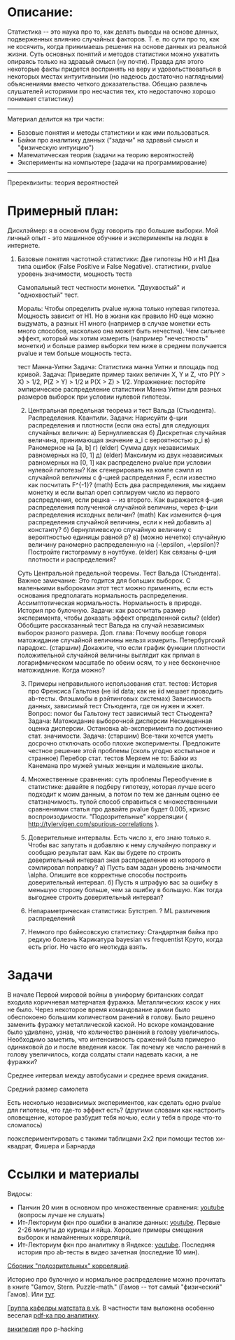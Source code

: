 
Описание:
========

Статистика -- это наука про то, как делать выводы на основе данных, подверженных влиянию случайных факторов. Т. е. по сути про то, как не косячить, когда принимаешь решения на основе данных из реальной жизни. Суть основных понятий и методов статистики можно ухватить опираясь только на здравый смысл (ну почти). Правда для этого некоторые факты придется воспринять на веру и удовольствоваться в некоторых местах интуитивными (но надеюсь достаточно наглядными) объяснениями вместо четкого доказательства. Обещаю развлечь слушателей историями про несчастия тех, кто недостаточно хорошо понимает статистику)

---

Материал делится на три части:
* Базовые понятия и методы статистики и как ими пользоваться.
* Байки про аналитику данных ("задачи" на здравый смысл и "физическую интуицию")
* Математическая теория (задачи на теорию вероятностей)
* Эксперименты на компьютере (задачи на программирование)

---

Пререквизиты: теория вероятностей


Примерный план:
===============
Дисклэймер: я в основном буду говорить про большие выборки. Мой личный опыт - это машинное обучние и эксперименты на людях в интернете.

1. Базовые понятия частотной статистики:
    Две гипотезы H0 и H1
    Два типа ошибок (False Positive и False Negative).
    статистики, pvalue
    уровень значимости, мощность теста

    Самопальный тест честности монетки.
    "Двухвостый" и "однохвостый" тест.

    Мораль:
        Чтобы определить pvalue нужна только нулевая гипотеза. Мощность зависит от H1.
        Но в жизни как правило H0 еще можно выдумать, а разных H1 много (например в случае монетки есть много способов,
        насколько она может быть нечестна).
        Чем сильнее эффект, который мы хотим измерить (например "нечестность" монетки) и больше размер выборки тем ниже в среднем получается pvalue и тем больше мощность теста.

    тест Манна-Уитни
        Задача: Статистика манна Уитни и площадь под кривой.
        Задача: Приведите пример таких величин X, Y и Z, что P(Y > X) > 1/2, P(Z > Y) > 1/2 и P(X > Z) > 1/2.
        Упражнение: посторйте эмпирическое распределение статистики Манна Уитни для разных размеров выборок при условии нулевой гипотезы.

    2. Центральная предельная теорема и тест Вальда (Стьюдента).
    Распределения. Квантили.
    Задачи:
        Нарисуйти ф-ции распределения и плотности (если она есть) для следующих случайных величин:
            а) Бернуллиевская
            б) Дискретная случайная величина, принимающая значение a_i с вероятностью p_i
            в) Раномерное на [a, b]
            г) (elder) Сумма двух независимых равномерных на [0, 1]
            д) (elder) Максимум из двух независимых равномерных на [0, 1]
        как распределено pvalue при условии нулевой гипотезы?
        Как сгенерировать на компе сэмпл из случайной величины с ф-цией распределния F, если известно как посчитать F^{-1}?
        (math) Есть два распределения, мы кидаем монетку и если выпал орел сэплируем число из первого распредления, если решка -- из второго. Как выражается ф-ция распределения полученной случайной величины, через ф-ции распределения исходных величин?
        (math) Как изменится ф-ция распределения случайной величины, если к ней добавить
            а) константу?
            б) бернуллиевскую случайную величину с вероятностью единицы равной p?
            в) (можно нечетко) случайную величину раномерно распределенную на (-\epsilon, +\epsilon)? Постройте гистограмму в ноутбуке.
        (elder) Как связаны ф-ция плотности и распределения?

    Суть Центральной предельной теоремы.
    Тест Вальда (Стьюдента).
    Важное замечание: Это годится для больших выборок. С маленькими выбороками этот тест можно применять, если есть оcнования предполагать нормальность распределения.
    Ассимптотическая нормальность. Нормальность в природе. История про булочную.
    Задачи:
        как рассчитать размер эксперимента, чтобы доказать эффект определенной силы?
        (elder) Обобщите рассказанный тест Вальда на случай независимых выборок разного размера.
    Доп. глава:
        Почему вообще говоря матожидание случайной величины нельзя измерить. Петербургский парадокс.
        (старшим) Докажите, что если график функции плотности положительной случайной величины выглядит как прямая в логарифмическом масштабе по обеим осям, то у нее бесконечное матожидание.
        Когда можно?

    3. Примеры неправильного использования стат. тестов:
        История про Френсиса Гальтона (не iid data; как не iid мешает проводить ab-тесты. Флэшмобы в рэйтинговых системах)
        Зависимость данных, зависимый тест Стьюдента, где он нужен и жжет.
            Вопрос: помог бы Гальтону тест зависимый тест Стьюдента?
        Задача:
            Матожидание выборочной дисперсии
            Несмещенная оценка дисперсии.
        Остановка ab-эксперимента по достижению стат. значимости.
        Задача:
            (старшим) Все-таки хочется уметь досрочно отключать особо плохие эксперименты. Предложите честное решение этой проблемы (сколь угодно костыльное и странное)
        Перебор стат. тестов
        Меряем не то: Байки из Канемана про мужей умных женщин и маленькие школы.

    4. Множественные сравнения:
        суть проблемы
        Переобучение в статистике: давайте я подберу гипотезу, которая лучше всего подходит к моим данным, а потом по тем же данным оценю ее статзначимость.
        тупой способ справиться с множественными сравнениями
        статья про давайте pvalue будет 0.005, кризис воспроизодимости.
        "Подозрительные" корреляции ( http://tylervigen.com/spurious-correlations ).

    6. Доверительные интервалы.
        Есть число x, его знаю только я. Чтобы вас запутать я добавляю к нему случайную поправку и сообщаю результат вам. Как вы будете по строить доверительный интервал зная распределение из которого я сэмлировал поправку?
            а) Пусть вам задан уровень значимости \alpha. Опишите все корректные способы построить доверительный интервал.
            б) Пусть я штрафую вас за ошибку в меньшую сторону больше, чем за ошибку в большую. Как тогда выгоднее строить доверительный интервал?

    5. Непараметрическая статистика:
        Бутстреп.
        ? ML различения распределений

    6. Немного про байесовскую статистику:
        Стандартная байка про редкую болезнь
        Карикатура bayesian vs frequentist
        Круто, когда есть prior. Но часто его неоткуда взять.

Задачи
======

В начале Первой мировой войны в униформу британских солдат входила коричневая матерчатая фуражка. Металлических касок у них не было. Через некоторое время командование армии было обеспокоено большим количеством ранений в голову. Было решено заменить фуражку металлической каской. Но вскоре командование было удивлено, узнав, что количество ранений в голову увеличилось. Необходимо заметить, что интенсивность сражений была примерно одинаковой до и после введения касок. Так почему же число ранений в голову увеличилось, когда солдаты стали надевать каски, а не фуражки?

Среднее интервал между автобусами и среднее время ожидания.

Средний размер самолета

Есть несколько независимых экспериментов, как сделать одно pvalue для гипотезы, что где-то эффект есть? (другими словами как настроить оповещение, которое разбудит тебя ночью, если у тебя в проде что-то сломалось)

поэкcпериментировать с такими таблицами 2x2 при помощи тестов хи-квадрат, Фишера и Барнарда


Ссылки и материалы
==================
Видосы:
* Панчин 20 мин в основном про множественные сравнения: [youtube](https://www.youtube.com/watch?v=dcVG0NtZMwE) (вопросы лучше не слушать)
* Ит-Лекториум фкн про ошибки в анализе данных: [youtube](https://youtu.be/BOxC1_xHP9A?t=130). Первые 2-26 минуты до курицы и яйца. Хорошие примеры смещения выборок и намайненных корреляций.
* Ит-Лекториум фкн про аналитику в Яндексе: [youtube](https://youtu.be/dvf_x3V0j88?t=3528). Последняя история про ab-тесты в видео зачетная (последние 10 мин).

[Сборник "подозрительных" корреляций](http://tylervigen.com/spurious-correlations).

Историю про булочную и нормальное распределение можно прочитать в книге "Gamov, Stern. Puzzle-math." (Гамов -- тот самый "физический" Гамов). Или [тут](https://pikabu.ru/story/eshche_raz_o_normalnom_raspredelenii_6213153).

[Группа кафедры матстата в vk](https://vk.com/mathstat_mm). B частности там выложена особенно веселая [pdf-ка про аналитику](https://vk.com/doc821751_493607410?hash=353d43eabb6d5e3592&dl=3be03f004a5d20f2b8).

[википедия](https://en.wikipedia.org/wiki/Data_dredging) про p-hacking

